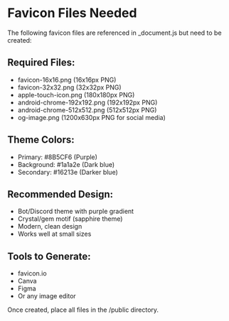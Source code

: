 # Favicon Files Needed

The following favicon files are referenced in _document.js but need to be created:

## Required Files:
- favicon-16x16.png (16x16px PNG)
- favicon-32x32.png (32x32px PNG) 
- apple-touch-icon.png (180x180px PNG)
- android-chrome-192x192.png (192x192px PNG)
- android-chrome-512x512.png (512x512px PNG)
- og-image.png (1200x630px PNG for social media)

## Theme Colors:
- Primary: #8B5CF6 (Purple)
- Background: #1a1a2e (Dark blue)
- Secondary: #16213e (Darker blue)

## Recommended Design:
- Bot/Discord theme with purple gradient
- Crystal/gem motif (sapphire theme)
- Modern, clean design
- Works well at small sizes

## Tools to Generate:
- favicon.io
- Canva
- Figma
- Or any image editor

Once created, place all files in the /public directory.
